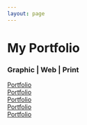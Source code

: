```yaml
---
layout: page
---
```


# My Portfolio

### Graphic | Web | Print

<a href="{{ site.baseurl }}/portfolio1">Portfolio</a>  
<a href="{{ site.baseurl }}/portfolio2">Portfolio</a>  
<a href="{{ site.baseurl }}/portfolio3">Portfolio</a>  
<a href="{{ site.baseurl }}/portfolio4">Portfolio</a>  
<a href="{{ site.baseurl }}/portfolio5">Portfolio</a>
